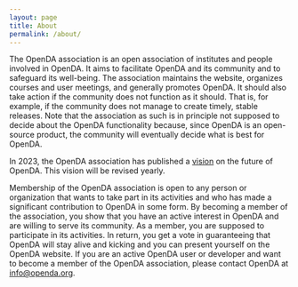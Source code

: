 ```yaml
---
layout: page
title: About
permalink: /about/
---
```

The OpenDA association is an open association of institutes and people involved in OpenDA. It aims to facilitate OpenDA and its community and to safeguard its well-being. The association maintains the website, organizes courses and user meetings, and generally promotes OpenDA. It should also take action if the community does not function as it should. That is, for example, if the community does not manage to create timely, stable releases. Note that the association as such is in principle not supposed to decide about the OpenDA functionality because, since OpenDA is an open-source product, the community will eventually decide what is best for OpenDA.

In 2023, the OpenDA association has published a [vision](https://openda.org/assets/OpenDA_Vision_2023.pdf) on the future of OpenDA. This vision will be revised yearly.

Membership of the OpenDA association is open to any person or organization that wants to take part in its activities and who has made a significant contribution to OpenDA in some form. By becoming a member of the association, you show that you have an active interest in OpenDA and are willing to serve its community. As a member, you are supposed to participate in its activities. In return, you get a vote in guaranteeing that OpenDA will stay alive and kicking and you can present yourself on the OpenDA website.
If you are an active OpenDA user or developer and want to become a member of the OpenDA association, please contact OpenDA at info@openda.org.

